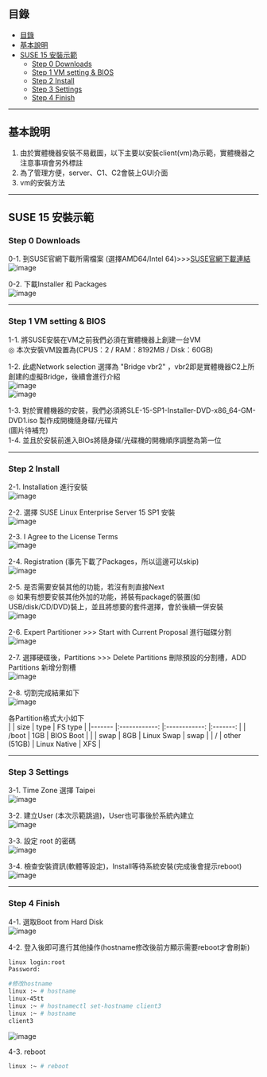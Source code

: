 ## 目錄
* [目錄](#目錄)
* [基本說明](#基本說明)
* [SUSE 15 安裝示範](#SUSE-15-安裝示範)
   * [Step 0 Downloads](#Step-0-Downloads)
   * [Step 1 VM setting & BIOS](#Step-1-VM-setting-&-BIOS)
   * [Step 2 Install](#Step-2-Install)
   * [Step 3 Settings](#Step-3-Settings)
   * [Step 4 Finish](#Step-4-Finish)

---
## 基本說明
1. 由於實體機器安裝不易截圖，以下主要以安裝client(vm)為示範，實體機器之注意事項會另外標註
2. 為了管理方便，server、C1、C2會裝上GUI介面
3. vm的安裝方法

---
## SUSE 15 安裝示範
### Step 0 Downloads

0-1. 到SUSE官網下載所需檔案 (選擇AMD64/Intel 64)>>>[SUSE官網下載連結](https://www.suse.com/products/server/download/)  
![image](https://github.com/HongScarlet/homework/blob/master/SUSE15%20cluster/img/suse15install/0-1.png)  

0-2. 下載Installer 和 Packages  
![image](https://github.com/HongScarlet/homework/blob/master/SUSE15%20cluster/img/suse15install/0-2.png)  

---
### Step 1 VM setting & BIOS
1-1. 將SUSE安裝在VM之前我們必須在實體機器上創建一台VM  
◎ 本次安裝VM設置為(CPUS：2 / RAM：8192MB / Disk：60GB)

1-2. 此處Network selection 選擇為 "Bridge vbr2" ，vbr2即是實體機器C2上所創建的虛擬Bridge，後續會進行介紹  
![image](https://github.com/HongScarlet/homework/blob/master/SUSE15%20cluster/img/suse15install/1-1.png)  
![image](https://github.com/HongScarlet/homework/blob/master/SUSE15%20cluster/img/suse15install/1-2.png)

1-3. 對於實體機器的安裝，我們必須將SLE-15-SP1-Installer-DVD-x86_64-GM-DVD1.iso 製作成開機隨身碟/光碟片  
(圖片待補充)  
1-4. 並且於安裝前進入BIOs將隨身碟/光碟機的開機順序調整為第一位  

---
### Step 2 Install

2-1. Installation 進行安裝  
![image](https://github.com/HongScarlet/homework/blob/master/SUSE15%20cluster/img/suse15install/2-1.png)  

2-2. 選擇 SUSE Linux Enterprise Server 15 SP1 安裝  
![image](https://github.com/HongScarlet/homework/blob/master/SUSE15%20cluster/img/suse15install/2-2.png)  

2-3. I Agree to the License Terms  
![image](https://github.com/HongScarlet/homework/blob/master/SUSE15%20cluster/img/suse15install/2-3.png)  

2-4. Registration (事先下載了Packages，所以這邊可以skip)  
![image](https://github.com/HongScarlet/homework/blob/master/SUSE15%20cluster/img/suse15install/2-4.png)  

2-5. 是否需要安裝其他的功能，若沒有則直接Next  
◎ 如果有想要安裝其他外加的功能，將裝有package的裝置(如USB/disk/CD/DVD)裝上，並且將想要的套件選擇，會於後續一併安裝  
![image](https://github.com/HongScarlet/homework/blob/master/SUSE15%20cluster/img/suse15install/2-5.png)  

2-6. Expert Partitioner >>> Start with Current Proposal 進行磁碟分割  
![image](https://github.com/HongScarlet/homework/blob/master/SUSE15%20cluster/img/suse15install/2-6.png)  

2-7. 選擇硬碟後，Partitions >>> Delete Partitions 刪除預設的分割槽，ADD Partitions 新增分割槽  
![image](https://github.com/HongScarlet/homework/blob/master/SUSE15%20cluster/img/suse15install/2-7.png)  

2-8. 切割完成結果如下  
![image](https://github.com/HongScarlet/homework/blob/master/SUSE15%20cluster/img/suse15install/2-8.png)  


各Partition格式大小如下  
|       	|     size     	|     type     	| FS type 	|
|-------	|:------------:	|:------------:	|:-------:	|
| /boot 	|      1GB     	|   BIOS Boot  	|         	|
| swap  	|      8GB     	|  Linux Swap  	|   swap  	|
| /     	| other (51GB) 	| Linux Native 	|   XFS   	|

---
### Step 3 Settings

3-1. Time Zone 選擇 Taipei  
![image](https://github.com/HongScarlet/homework/blob/master/SUSE15%20cluster/img/suse15install/3-1.png)  

3-2. 建立User (本次示範跳過)，User也可事後於系統內建立  
![image](https://github.com/HongScarlet/homework/blob/master/SUSE15%20cluster/img/suse15install/3-2.png)  

3-3. 設定 root 的密碼  
![image](https://github.com/HongScarlet/homework/blob/master/SUSE15%20cluster/img/suse15install/3-3.png)  

3-4. 檢查安裝資訊(軟體等設定)，Install等待系統安裝(完成後會提示reboot)  
![image](https://github.com/HongScarlet/homework/blob/master/SUSE15%20cluster/img/suse15install/3-4.png)  

---
### Step 4 Finish

4-1. 選取Boot from Hard Disk  
![image](https://github.com/HongScarlet/homework/blob/master/SUSE15%20cluster/img/suse15install/4-1.png)  

4-2. 登入後即可進行其他操作(hostname修改後前方顯示需要reboot才會刷新)  
```bash
linux login:root
Password:

#修改hostname
linux :~ # hostname
linux-45tt
linux :~ # hostnamectl set-hostname client3
linux :~ # hostname
client3
```

![image](https://github.com/HongScarlet/homework/blob/master/SUSE15%20cluster/img/suse15install/4-2.png)  

4-3. reboot  
```bash
linux :~ # reboot
```








